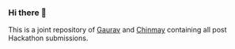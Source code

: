 ### Hi there 👋

This is a joint repository of [Gaurav](https://github.com/VortexExpansion) and [Chinmay](https://github.com/bchinmay-star) containing all post Hackathon submissions.
<!--
**VcodeOrganic/VcodeOrganic** is a ✨ _special_ ✨ repository because its `README.md` (this file) appears on your GitHub profile.

Here are some ideas to get you started:

- 🔭 I’m currently working on ...
- 🌱 I’m currently learning ...
- 👯 I’m looking to collaborate on ...
- 🤔 I’m looking for help with ...
- 💬 Ask me about ...
- 📫 How to reach me: ...
- 😄 Pronouns: ...
- ⚡ Fun fact: ...
-->

